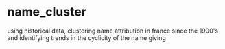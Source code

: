 # name_cluster
using historical data, clustering name attribution in france since the 1900's and identifying trends in the cyclicity of the name giving
